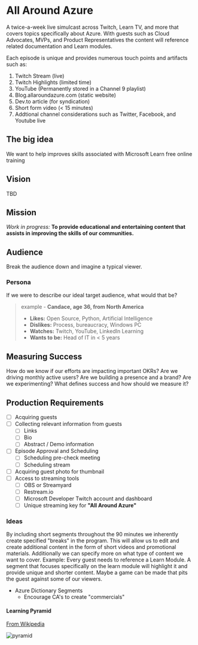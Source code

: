 # All Around Azure

A twice-a-week live simulcast across Twitch, Learn TV, and more that covers topics specifically about Azure. With guests such as Cloud Advocates, MVPs, and Product Representatives the content will reference related documentation and Learn modules.

Each episode is unique and provides numerous touch points and artifacts such as: 

1. Twitch Stream (live)
2. Twitch Highlights (limited time)
3. YouTube (Permanently stored in a Channel 9 playlist)
4. Blog.allaroundazure.com (static website)
5. Dev.to article (for syndication)
6. Short form video (< 15 minutes)
7. Addtional channel considerations such as Twitter, Facebook, and Youtube live

## The big idea

We want to help improves skills associated with Microsoft Learn free online training

## Vision

TBD

## Mission

*Work in progress:* **To provide educational and entertaining content that assists in improving the skills of our communities.**

## Audience

Break the audience down and imagine a typical viewer.

### Persona

If we were to describe our ideal target audience, what would that be?

> example - **Candace, age 36, from North America**
> - **Likes:** Open Source, Python, Artificial Intelligence
> - **Dislikes:** Process, bureaucracy, Windows PC 
> - **Watches:** Twitch, YouTube, LinkedIn Learning
> - **Wants to be:** Head of IT in < 5 years

## Measuring Success

How do we know if our efforts are impacting important OKRs? Are we driving monthly active users? Are we building a presence and a brand? Are we experimenting? What defines success and how should we measure it? 

## Production Requirements

- [ ] Acquiring guests
- [ ] Collecting relevant information from guests
  - [ ] Links
  - [ ] Bio
  - [ ] Abstract / Demo information
- [ ] Episode Approval and Scheduling
  - [ ] Scheduling pre-check meeting
  - [ ] Scheduling stream
- [ ] Acquiring guest photo for thumbnail
- [ ] Access to streaming tools
  - [ ] OBS or Streamyard
  - [ ] Restream.io
  - [ ] Microsoft Developer Twitch account and dashboard
  - [ ] Unique streaming key for **"All Around Azure"**

### Ideas

By including short segments throughout the 90 minutes we inherently create specified "breaks" in the program. This will allow us to edit and create additional content in the form of short videos and promotional materials. Additionally we can specify more on what type of content we want to cover. 
Example: Every guest needs to reference a Learn Module. A segment that focuses specifically on the learn module will highlight it and provide unique and shorter content. Maybe a game can be made that pits the guest against some of our viewers.

- Azure Dictionary Segments
  - Encourage CA's to create "commercials"

#### Learning Pyramid

[From Wikipedia](https://en.wikipedia.org/wiki/Learning_pyramid)

![pyramid](https://upload.wikimedia.org/wikipedia/commons/3/3d/Edgar_Dale%27s_cone_of_learning.png)


